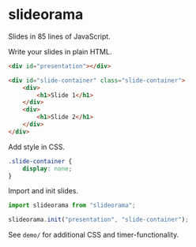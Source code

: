 # slideorama

Slides in 85 lines of JavaScript.

Write your slides in plain HTML.

```html
<div id="presentation"></div>

<div id="slide-container" class="slide-container">
    <div>
        <h1>Slide 1</h1>
    </div>
    <div>
        <h1>Slide 2</h1>
    </div>
</div>
```

Add style in CSS.

```css
.slide-container {
    display: none;
}
```

Import and init slides.

```javascript
import slideorama from "slideorama";

slideorama.init("presentation", "slide-container");
```

See `demo/` for additional CSS and timer-functionality.
